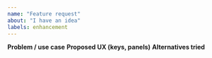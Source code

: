 ```yaml
---
name: "Feature request"
about: "I have an idea"
labels: enhancement
---
```


**Problem / use case**
**Proposed UX (keys, panels)**
**Alternatives tried**
